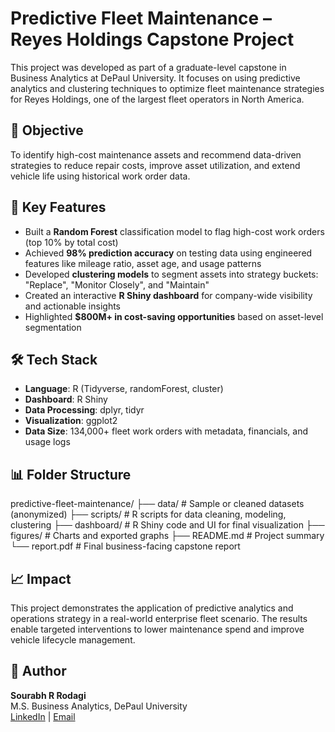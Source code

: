 # Predictive Fleet Maintenance – Reyes Holdings Capstone Project

This project was developed as part of a graduate-level capstone in Business Analytics at DePaul University. It focuses on using predictive analytics and clustering techniques to optimize fleet maintenance strategies for Reyes Holdings, one of the largest fleet operators in North America.

## 📌 Objective

To identify high-cost maintenance assets and recommend data-driven strategies to reduce repair costs, improve asset utilization, and extend vehicle life using historical work order data.

## 🧠 Key Features

- Built a **Random Forest** classification model to flag high-cost work orders (top 10% by total cost)
- Achieved **98% prediction accuracy** on testing data using engineered features like mileage ratio, asset age, and usage patterns
- Developed **clustering models** to segment assets into strategy buckets: "Replace", "Monitor Closely", and "Maintain"
- Created an interactive **R Shiny dashboard** for company-wide visibility and actionable insights
- Highlighted **$800M+ in cost-saving opportunities** based on asset-level segmentation

## 🛠️ Tech Stack

- **Language**: R (Tidyverse, randomForest, cluster)
- **Dashboard**: R Shiny
- **Data Processing**: dplyr, tidyr
- **Visualization**: ggplot2
- **Data Size**: 134,000+ fleet work orders with metadata, financials, and usage logs

## 📊 Folder Structure

predictive-fleet-maintenance/
├── data/ # Sample or cleaned datasets (anonymized)
├── scripts/ # R scripts for data cleaning, modeling, clustering
├── dashboard/ # R Shiny code and UI for final visualization
├── figures/ # Charts and exported graphs
├── README.md # Project summary
└── report.pdf # Final business-facing capstone report


## 📈 Impact

This project demonstrates the application of predictive analytics and operations strategy in a real-world enterprise fleet scenario. The results enable targeted interventions to lower maintenance spend and improve vehicle lifecycle management.

## 👤 Author

**Sourabh R Rodagi**  
M.S. Business Analytics, DePaul University  
[LinkedIn](https://www.linkedin.com/in/sourabh-rodagi/) | [Email](mailto:srodagi@depaul.edu)

